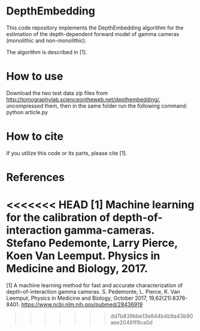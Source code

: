 # DepthEmbedding

This code repository implements the DepthEmbedding algorithm for the estimation of the depth-dependent forward model of gamma cameras (monolithic and non-monolithic). 

The algorithm is described in [1]. 


# How to use

Download the two test data zip files from http://tomographylab.scienceontheweb.net/depthembedding/, uncompressed them, then in the same folder run the 
following command:  
python article.py 


# How to cite

If you utilize this code or its parts, please cite [1]. 


# References

<<<<<<< HEAD
[1] Machine learning for the calibration of depth-of-interaction gamma-cameras. 
Stefano Pedemonte, Larry Pierce, Koen Van Leemput. Physics in Medicine and Biology, 2017.
=======
[1] A machine learning method for fast and accurate characterization of depth-of-interaction gamma cameras. S. Pedemonte, L. Pierce, K. Van Leemput, Physics in Medicine and Biology, October 2017, 19,62(21):8376-8401. https://www.ncbi.nlm.nih.gov/pubmed/28436919
>>>>>>> dd7b839bbe13e844b4b9a43b90aee20491f9ca0d

